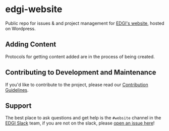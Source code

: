 # edgi-website

Public repo for issues &amp; and project management for [EDGI's website](https://envirodatagov.org/), hosted on Wordpress.

## Adding Content

Protocols for getting content added are in the process of being created.

## Contributing to Development and Maintenance

If you'd like to contribute to the project, please read our [Contribution Guidelines](https://github.com/edgi-govdata-archiving/edgi-website/blob/master/CONTRIBUTING.md).

## Support

The best place to ask questions and get help is the `#website` channel in the [EDGI Slack](edgi.slack.com) team, if you are not on the slack, please [open an issue here](https://github.com/edgi-govdata-archiving/edgi-website/issues/new)!
